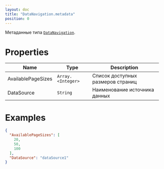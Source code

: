 ```yaml
---
layout: doc
title: "DataNavigation.metadata"
position: 0
---
```


Метаданные типа [`DataNavigation`](../).

# Properties

|Name|Type|Description|
|----|----|-----------|
|AvailablePageSizes|`Array.<Integer>`|Список доступных размеров страниц|
|DataSource|`String`|Наименование источника данных|

# Examples

```json
{
  "AvailablePageSizes": [
    20,
    50,
    100
  ],
  "DataSource": "dataSource1"
}
```

